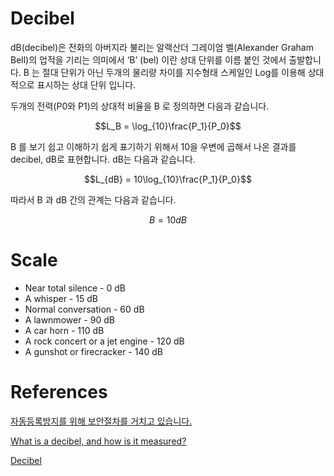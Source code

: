# Decibel

dB(decibel)은 전화의 아버지라 불리는 알랙산더 그레이엄 벨(Alexander Graham Bell)의 업적을 기리는 의미에서 ‘B’ (bel) 이란 상대 단위를 이름 붙인 것에서 출발합니다. B 는 절대 단위가 아닌 두개의 물리량 차이를 지수형태 스케일인 Log를 이용해 상대적으로 표시하는 상대 단위 입니다.

두개의 전력(P0와 P1)의 상대적 비율을 B 로 정의하면 다음과 같습니다.

$$L_B = \log_{10}\frac{P_1}{P_0}$$

B 를 보기 쉽고 이해하기 쉽게 표기하기 위해서 10을 우변에 곱해서 나온 결과를 decibel, dB로 표현합니다. dB는 다음과 같습니다.

$$L_{dB} = 10\log_{10}\frac{P_1}{P_0}$$

따라서 B 과 dB 간의 관계는 다음과 같습니다.

$$B = 10dB$$

# Scale

- Near total silence - 0 dB
- A whisper - 15 dB
- Normal conversation - 60 dB
- A lawnmower - 90 dB
- A car horn - 110 dB
- A rock concert or a jet engine - 120 dB
- A gunshot or firecracker - 140 dB

# References

[자동등록방지를 위해 보안절차를 거치고 있습니다.](http://audio-probe.com/documentation/db%EB%9E%80-%EB%AC%B4%EC%97%87%EC%9D%B8%EA%B0%80/)

[What is a decibel, and how is it measured?](https://science.howstuffworks.com/question124.htm)

[Decibel](https://en.wikipedia.org/wiki/Decibel)